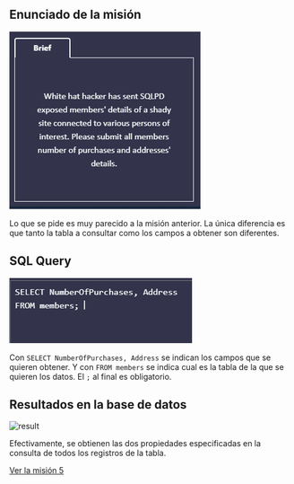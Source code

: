 ## Enunciado de la misión

![Enunciado](https://github.com/alafa/theegg_ai/blob/master/tarea_43/images/4.1.PNG?raw=true)

Lo que se pide es muy parecido a la misión anterior. La única diferencia es que tanto la tabla a consultar como los
campos a obtener son diferentes.

## SQL Query

![sql_query](https://github.com/alafa/theegg_ai/blob/master/tarea_43/images/4.2.PNG?raw=true)

Con `SELECT NumberOfPurchases, Address` se indican los campos que se quieren obtener. Y con `FROM members`
se indica cual es la tabla de la que se quieren los datos.
 El `;` al final es obligatorio.

## Resultados en la base de datos

![result](https://github.com/alafa/theegg_ai/blob/master/tarea_43/images/4.3.PNG?raw=true)

Efectivamente, se obtienen las dos propiedades especificadas en la consulta de todos los registros de la tabla.

[Ver la misión 5](https://github.com/alafa/theegg_ai/blob/master/tarea_43/mission_5.md)